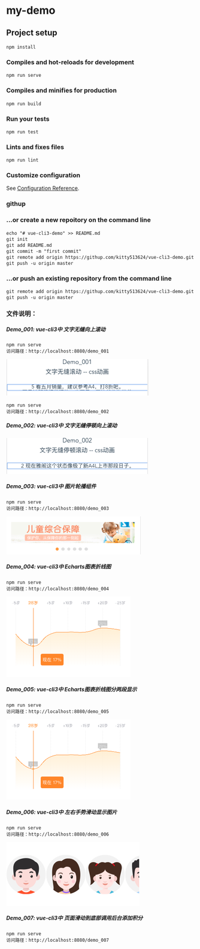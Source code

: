 # my-demo

## Project setup
```
npm install
```

### Compiles and hot-reloads for development
```
npm run serve
```

### Compiles and minifies for production
```
npm run build
```

### Run your tests
```
npm run test
```

### Lints and fixes files
```
npm run lint
```

### Customize configuration
See [Configuration Reference](https://cli.vuejs.org/config/).


### githup
### ...or create a new repoitory on the command line
```
echo "# vue-cli3-demo" >> README.md
git init
git add README.md
git commit -m "first commit"
git remote add origin https://githup.com/kitty513624/vue-cli3-demo.git
git push -u origin master
```
### ...or push an existing repository from the command line
```
git remote add origin https://githup.com/kitty513624/vue-cli3-demo.git
git push -u origin master
```
### 文件说明：
##### Demo_001: vue-cli3中 文字无缝向上滚动
```
npm run serve
访问路径：http://localhost:8080/demo_001
```
![Alt text](./src/images/gundong/gundong_01.png)
```
npm run serve
访问路径：http://localhost:8080/demo_002
```
##### Demo_002: vue-cli3中 文字无缝停顿向上滚动
![Alt text](./src/images/gundong/gundong_02.png)
##### Demo_003: vue-cli3中 图片轮播组件
```
npm run serve
访问路径：http://localhost:8080/demo_003
```
![Alt text](./src/images/slideShow/slide_show.png)
##### Demo_004: vue-cli3中 Echarts图表折线图
```
npm run serve
访问路径：http://localhost:8080/demo_004
```
![Alt text](./src/images/echarts/echarts_01.png)
##### Demo_005: vue-cli3中 Echarts图表折线图分两段显示
```
npm run serve
访问路径：http://localhost:8080/demo_005
```
![Alt text](./src/images/echarts/echarts_01.png)
##### Demo_006: vue-cli3中 左右手势滑动显示图片
```
npm run serve
访问路径：http://localhost:8080/demo_006
```
![Alt text](./src/images/sliders/slide_left_right.png)
##### Demo_007: vue-cli3中 页面滑动到底部调用后台添加积分
```
npm run serve
访问路径：http://localhost:8080/demo_007
```
